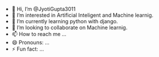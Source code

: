 - 👋 Hi, I’m @JyotiGupta3011
- 👀 I’m interested in Artificial Inteligent and Machine learnig.
- 🌱 I’m currently learning python with django.
- 💞️ I’m looking to collaborate on Machine learnig.
- 📫 How to reach me ...
- 😄 Pronouns: ...
- ⚡ Fun fact: ...

<!---
JyotiGupta3011/JyotiGupta3011 is a ✨ special ✨ repository because its `README.md` (this file) appears on your GitHub profile.
You can click the Preview link to take a look at your changes.
--->
